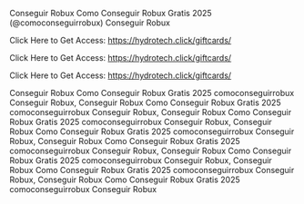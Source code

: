 Conseguir Robux Como Conseguir Robux Gratis 2025 (@comoconseguirrobux) Conseguir Robux

Click Here to Get Access: https://hydrotech.click/giftcards/

Click Here to Get Access: https://hydrotech.click/giftcards/

Click Here to Get Access: https://hydrotech.click/giftcards/

Conseguir Robux Como Conseguir Robux Gratis 2025 comoconseguirrobux Conseguir Robux, Conseguir Robux Como Conseguir Robux Gratis 2025 comoconseguirrobux Conseguir Robux, Conseguir Robux Como Conseguir Robux Gratis 2025 comoconseguirrobux Conseguir Robux, Conseguir Robux Como Conseguir Robux Gratis 2025 comoconseguirrobux Conseguir Robux, Conseguir Robux Como Conseguir Robux Gratis 2025 comoconseguirrobux Conseguir Robux, Conseguir Robux Como Conseguir Robux Gratis 2025 comoconseguirrobux Conseguir Robux, Conseguir Robux Como Conseguir Robux Gratis 2025 comoconseguirrobux Conseguir Robux, Conseguir Robux Como Conseguir Robux Gratis 2025 comoconseguirrobux Conseguir Robux
